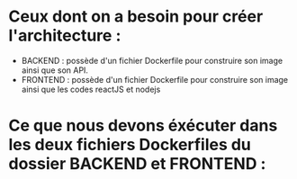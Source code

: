 # Ceux dont on a besoin pour créer l'architecture : 
- BACKEND : possède d'un fichier Dockerfile pour construire son image ainsi que son API. 
- FRONTEND : possède d'un fichier Dockerfile pour construire son image ainsi que les codes reactJS et nodejs

# Ce que nous devons éxécuter dans les deux fichiers Dockerfiles du dossier BACKEND et FRONTEND :

